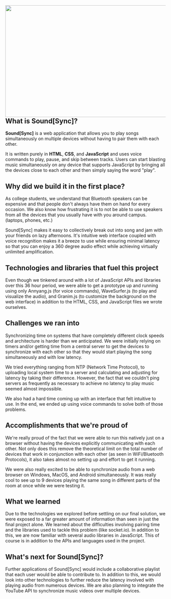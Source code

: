 <img align="right" width="624" height="351" src="https://i.imgur.com/J16GZ1i.jpg">

## What is Sound[Sync]?

**Sound[Sync]** is a web application that allows you to play songs simultaneously on multiple devices without having to pair them with each other. 

It is written purely in **HTML**, **CSS**, and **JavaScript** and uses voice commands to play, pause, and skip between tracks. Users can start blasting music simultaneously on any device that supports JavaScript by bringing all the devices close to each other and then simply saying the word "play".

## Why did we build it in the first place?

As college students, we understand that Bluetooth speakers can be expensive and that people don't always have them on hand for every occasion. We also know how frustrating it is to not be able to use speakers from all the devices that you usually have with you around campus. (laptops, phones, etc.)

Sound[Sync] makes it easy to collectively break out into song and jam with your friends on lazy afternoons. It's intuitive web interface coupled with voice recognition makes it a breeze to use while ensuring minimal latency so that you can enjoy a 360 degree audio effect while achieving virtually unlimited amplification.

## Technologies and libraries that fuel this project

Even though we tinkered around with a lot of JavaScript APIs and libraries over this 36 hour period, we were able to get a prototype up and running using only Annyang.js (for voice commands), WaveSurfer.js (to play and visualize the audio), and Granim.js (to customize the background on the web interface) in addition to the HTML, CSS, and JavaScript files we wrote ourselves.

## Challenges we ran into

Synchronizing time on systems that have completely different clock speeds and architecture is harder than we anticipated. We were initially relying on timers and/or getting time from a central server to get the devices to synchronize with each other so that they would start playing the song simultaneously and with low latency. 

We tried everything ranging from NTP (Network Time Protocol), to uploading local system time to a server and calculating and adjusting for latency by taking their difference. However, the fact that we couldn't ping servers as frequently as necessary to achieve no latency to play music seemed almost impossible. 

We also had a hard time coming up with an interface that felt intuitive to use. In the end, we ended up using voice commands to solve both of those problems.

## Accomplishments that we're proud of

We're really proud of the fact that we were able to run this natively just on a browser without having the devices explicitly communicating with each other. Not only does this remove the theoretical limit on the total number of devices that work in conjunction with each other (as seen in WiFi/Bluetooth Protocols), it also takes almost no setting up and effort to get it running. 

We were also really excited to be able to synchronize audio from a web browser on Windows, MacOS, and Android simultaneously. It was really cool to see up to 9 devices playing the same song in different parts of the room at once while we were testing it.

## What we learned

Due to the technologies we explored before settling on our final solution, we were exposed to a far greater amount of information than seen in just the final project alone. We learned about the difficulties involving pairing time and the libraries used to tackle this problem (like socket.io). In addition to this, we are now familiar with several audio libraries in JavaScript. This of course is in addition to the APIs and languages used in the project.

## What's next for Sound[Sync]?

Further applications of Sound[Sync] would include a collaborative playlist that each user would be able to contribute to. In addition to this, we would look into other technologies to further reduce the latency involved with playing audio from numerous devices. We are also planning to integrate the YouTube API to synchronize music videos over multiple devices.
